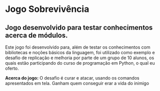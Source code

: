 # Jogo Sobrevivência 

## Jogo desenvolvido para testar conhecimentos acerca de módulos.

<p> Este jogo foi desenvolvido para, além de testar os conhecimentos com bibliotecas e noções básicos da linguagem, foi utilizado como exemplo e desafio de replicação e melhoria por parte de um grupo de 10 alunos, os quais estão participando do curso de programação em Python,  o qual eu oferto. </p>

<p> <b>Acerca do jogo:</b> O desafio é curar e atacar, usando os comandos apresentados em tela. Ganham quem conseguir erar a vida do inimigo</p>










